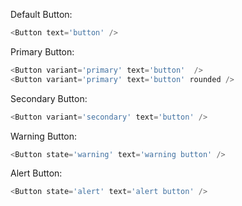 Default Button:

```js
<Button text='button' />
```

Primary Button:

```js
<Button variant='primary' text='button'  />
<Button variant='primary' text='button' rounded />
```

Secondary Button:

```js
<Button variant='secondary' text='button' />
```

Warning Button:

```js
<Button state='warning' text='warning button' />
```

Alert Button:

```js
<Button state='alert' text='alert button' />
```
